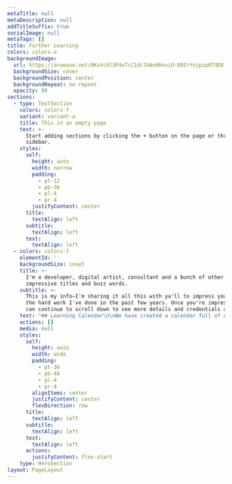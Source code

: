 ```yaml
---
metaTitle: null
metaDescription: null
addTitleSuffix: true
socialImage: null
metaTags: []
title: Further Learning
colors: colors-a
backgroundImage:
  url: https://arweave.net/0KxVcXl3P4oTcC1drJhAn0HsviO-Q9ZrYojpzp0T4E0
  backgroundSize: cover
  backgroundPosition: center
  backgroundRepeat: no-repeat
  opacity: 80
sections:
  - type: TextSection
    colors: colors-f
    variant: variant-a
    title: This in an empty page
    text: >-
      Start adding sections by clicking the + button on the page or through the
      sidebar.
    styles:
      self:
        height: auto
        width: narrow
        padding:
          - pt-12
          - pb-36
          - pl-4
          - pr-4
        justifyContent: center
      title:
        textAlign: left
      subtitle:
        textAlign: left
      text:
        textAlign: left
  - colors: colors-f
    elementId: ''
    backgroundSize: inset
    title: >-
      I'm a developer, digital artist, consultant and a bunch of other
      impressive titles and buzz words.
    subtitle: >-
      This is my info—I'm sharing it all this with ya'll to impress you with all
      the hard work I've done in the past few years. Once you're impressed, you
      can continue to scroll down to see more details and credentials about me.
    text: "## Learning Calendar\n\nWe have created a calendar full of events where you can learn more about the different areas of Token Engineering. This calendar will have events from multiple organisations and individuals in the Token Engineering community.\n\n\n\n## Longtail Financial Bootcamp\n\nLongtail Financial is working on a Token Engineering bootcamp, which starts with the Consilience Library. If you’d like to learn more about their bootcamp, join the Longtail Financial discord [here](https://discord.com/invite/FPHJfd2hAN).\n\n[Join the Longtail Financial Discord Server!](https://discord.com/invite/FPHJfd2hAN)\n\n## Token Engineering Academy\n\n### Degree\n\nToken Engineering Academy will be building the first bachelor-level education program and NFT-based certification, open job-boards and matchmaking activities for projects seeking Token Engineering expertise. Via this offering, they are defining standards for this new discipline. Additionally, NFT-based certification opens the door for new value flows in TE education and research.\n\nYou can read more on their proposal [here](https://forum.tecommons.org/t/te-fundamentals-te-academy/749):\n\n[TE Fundamentals (TE Academy)](https://forum.tecommons.org/t/te-fundamentals-te-academy/749)\n\nYou can join their AMA event happening on February 4, 2022 to learn more about this program. The event is [here](https://www.notion.so/TE-Fundamentals-AMA-with-TE-Commons-e9d48813648e4dd88a4e4aacf5ca9335):\n\n[TE Fundamentals AMA with TE Commons](https://www.notion.so/TE-Fundamentals-AMA-with-TE-Commons-e9d48813648e4dd88a4e4aacf5ca9335)\n\n### Academy\n\nThe Token Engineering Academy offers lectures, workshops, and seminars for anyone interested in this new, emerging field. They invite individuals and project teams to learn, collaborate, and put token engineering into practice. Please get in touch if you'd like to bring your team to TE Academy:\_<contact@tokenengineering.net>.\n\n[TokenEngineering Academy | Token Engineering](https://tokenengineeringcommunity.github.io/website/docs/academy-welcome)\n\n## Token Engineering Book\n\nA Hitchhiker's Guide to Token Engineering is a community-sourced and crowdfunded book and online content repo for token designers, entrepreneurs and applied researchers aimed at becoming a practical guide. Parts of it have already contributed to Token Engineering Academy's first course on Ecosystem Value Flows. Feel free to take part in live sessions around combination of Chapter contents as well as provide feedback that will help shape the first and follow-on editions that will be released as chapters come online.\n\nYou can join the conversation, and keep up to date with events in the #te-book channel of the Token Engineering Academy server [here](https://discord.gg/TDuq49475C):\n\n[Join the Token Engineering Discord Server!](https://discord.gg/TDuq49475C)\n\n## Impact Pirates\n\nImpact Pirates is an open source ecosystem co-creation game for connecting ecovillages and coastal ecovillages to oceanic regenerative stations like kelp farming, regenerative farming, forest stewardship to [create more CO2 sinks and actively avoid CO2](https://drawdown.org/drawdown-framework).\n\nParticipants playfully learn about [Token Engineering](https://tokenengineeringcommunity.github.io/website/) and [Ecosystem Valueflows course content](https://tokenengineeringcommunity.github.io/website/docs/academy-tmg1-ecosystem/) in a game-based framework, which we call [Electric Circus](https://freeel.io/workshops#rpg). Playing and building\_games helps people understand complex systems—including their own systems of thinking.\n\n[Electric Circus proudly presents Impact Pirates | Grants](https://gitcoin.co/grants/1638/electric-circus-proudly-presents-impact-pirates)\n\nYou can join the Impact Pirates channel within the Enlivening Value Flows discord [here](https://discord.com/channels/929391167265710080/931654277053689907):\n\n[Discord - A New Way to Chat with Friends & Communities](https://discord.com/channels/929391167265710080/931654277053689907)\n\n"
    actions: []
    media: null
    styles:
      self:
        height: auto
        width: wide
        padding:
          - pt-36
          - pb-48
          - pl-4
          - pr-4
        alignItems: center
        justifyContent: center
        flexDirection: row
      title:
        textAlign: left
      subtitle:
        textAlign: left
      text:
        textAlign: left
      actions:
        justifyContent: flex-start
    type: HeroSection
layout: PageLayout
---
```

